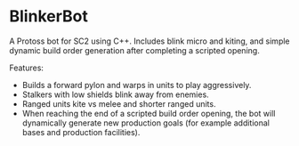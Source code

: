 # BlinkerBot
A Protoss bot for SC2 using C++. Includes blink micro and kiting, and simple dynamic build order generation after completing a scripted opening.

Features:
- Builds a forward pylon and warps in units to play aggressively.
- Stalkers with low shields blink away from enemies.
- Ranged units kite vs melee and shorter ranged units.
- When reaching the end of a scripted build order opening, the bot will dynamically generate new production goals (for example additional bases and production facilities).
